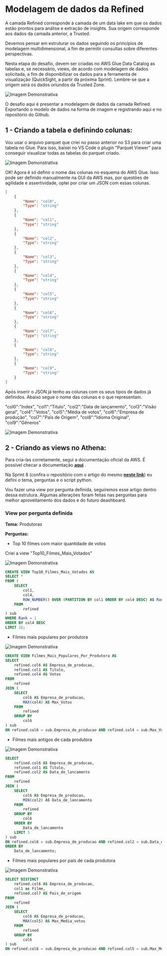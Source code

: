 # Modelagem de dados da Refined

A camada Refined corresponde à camada de um data lake em que os dados estão prontos para análise e extração de insights. Sua origem corresponde aos dados da camada anterior, a Trusted.

Devemos pensar em estruturar os dados seguindo os princípios de modelagem multidimensional, a fim de permitir consultas sobre diferentes perspectivas.

Nesta etapa do desafio, devem ser criadas no AWS Glue Data Catalog  as tabelas e, se necessário, views,  de acordo com modelagem de dados solicitada, a fim de disponibilizar os dados para a ferramenta de visualização (QuickSight, a partir da próxima Sprint). Lembre-se que a origem será os dados oriundos da Trusted Zone.

![Imagem Demonstrativa](img/refined.png)

O desafio aqui é presentar a modelagem de dados da camada Refined. Exportando o modelo de dados na forma de imagem e registrando aqui e no repositório do Github.

## 1 - Criando a tabela e definindo colunas:

Vou usar o arquivo parquet que criei no passo anterior no S3 para criar uma tabela no Glue.
Para isso, baixei no VS Code o plugin "Parquet Viewer" para conseguir visualizar todas as tabelas do parquet criado.

![Imagem Demonstrativa](img/parquet_viewer.png)


OK! Agora é só definir o nome das colunas no esquema do AWS Glue.
Isso pode ser definido manualmente na GUI da AWS mas, por questões de agilidade e assertividade, optei por criar um JSON com essas colunas.


```json
[
    {
        "Name": "col0",
        "Type": "string"
    },
    {
        "Name": "col1",
        "Type": "string"
    },
    {
        "Name": "col2",
        "Type": "string"
    },
    {
        "Name": "col3",
        "Type": "string"
    },
    {
        "Name": "col4",
        "Type": "string"
    },
    {
        "Name": "col5",
        "Type": "string"
    },
    {
        "Name": "col6",
        "Type": "string"
    },
    {
        "Name": "col7",
        "Type": "string"
    },
    {
        "Name": "col8",
        "Type": "string"
    },
    {
        "Name": "col9",
        "Type": "string"
    }
]
```

Após inserir o JSON já tenho as colunas com os seus tipos de dados já definidos. 
Abaixo segue o nome das colunas e o que representam.

"col0":"Index",
"col1":"Titulo",
"col2":"Data de lançamento",
"col3":"Visão geral",
"col4":"Votos",
"col5":"Média de votos",
"col6":"Empresa de produção",
"col7":"País de Origem",
"col8":"Idioma Original",
"col9":"Gêneros"

![Imagem Demonstrativa](img/schema.png)

## 2 - Criando as views no Athena:

Para cria-las corretamente, segui a documentação oficial da AWS.
É possível checar a documentação __[aqui](https://docs.aws.amazon.com/athena/latest/ug/views.html#creating-views/)__ .

Na Sprint 8 (confira o repositório com o artigo do mesmo __[neste link](https://docs.aws.amazon.com/athena/latest/ug/views.html#creating-views/)__) eu defini o tema, perguntas e o script python.

Vou fazer uma view por pergunta definida, seguiremos esse artigo dentro dessa estrutura.
Algumas alterações foram feitas nas perguntas para melhor aproveitamento dos dados e do futuro deashboard.

### View por pergunta definida

**Tema:** Produtoras

**Perguntas:** 

- Top 10 filmes com maior quantidade de votos

Criei a view "Top10_Filmes_Mais_Votados" 

![Imagem Demonstrativa](img/votos.png)

```sql
CREATE VIEW Top10_Filmes_Mais_Votados AS
SELECT *
FROM (
    SELECT
        col1,
        col4,
        ROW_NUMBER() OVER (PARTITION BY col1 ORDER BY col4 DESC) AS Rank
    FROM
        refined
) sub
WHERE Rank = 1
ORDER BY col4 DESC
LIMIT 10;
```

- Filmes mais populares por produtora

![Imagem Demonstrativa](img/produtora.png)

```sql
CREATE VIEW Filmes_Mais_Populares_Por_Produtora AS
SELECT
    refined.col6 AS Empresa_de_producao,
    refined.col1 AS Titulo,
    refined.col4 AS Votos
FROM
    refined
JOIN (
    SELECT
        col6 AS Empresa_de_producao,
        MAX(col4) AS Max_Votos
    FROM
        refined
    GROUP BY
        col6
) sub
ON refined.col6 = sub.Empresa_de_producao AND refined.col4 = sub.Max_Votos;
```

- Filmes mais antigos de cada produtora

![Imagem Demonstrativa](img/antigo.png)

```sql
SELECT
    refined.col6 AS Empresa_de_producao,
    refined.col1 AS Titulo,
    refined.col2 AS Data_de_lancamento
FROM
    refined
JOIN (
    SELECT
        col6 AS Empresa_de_producao,
        MIN(col2) AS Data_de_lancamento
    FROM
        refined
    GROUP BY
        col6
    ORDER BY
        Data_de_lancamento
    LIMIT 5
) sub
ON refined.col6 = sub.Empresa_de_producao AND refined.col2 = sub.Data_de_lancamento
ORDER BY
    Data_de_lancamento;
```


- Filmes mais populares por país de cada produtora

![Imagem Demonstrativa](img/pais.png)

```sql
SELECT DISTINCT
    refined.col6 AS Empresa_de_producao,
    col1 as Filme,
    refined.col7 AS Pais_de_origem
FROM
    refined
JOIN (
    SELECT
        col6 AS Empresa_de_producao,
        MAX(col5) AS Max_Media_votos
    FROM
        refined
    GROUP BY
        col6
) sub
ON refined.col6 = sub.Empresa_de_producao AND refined.col5 = sub.Max_Media_votos;
```

